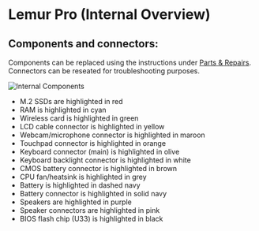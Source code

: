 # Lemur Pro (Internal Overview)

## Components and connectors:

Components can be replaced using the instructions under [Parts & Repairs](./repairs.md). Connectors can be reseated for troubleshooting purposes.

![Internal Components](./img/components-highlighted.jpg)

- M.2 SSDs are highlighted in red
- RAM is highlighted in cyan
- Wireless card is highlighted in green
- LCD cable connector is highlighted in yellow
- Webcam/microphone connector is highlighted in maroon
- Touchpad connector is highlighted in orange
- Keyboard connector (main) is highlighted in olive
- Keyboard backlight connector is highlighted in white
- CMOS battery connector is highlighted in brown
- CPU fan/heatsink is highlighted in grey
- Battery is highlighted in dashed navy
- Battery connector is highlighted in solid navy
- Speakers are highlighted in purple
- Speaker connectors are highlighted in pink
- BIOS flash chip (U33) is highlighted in black
